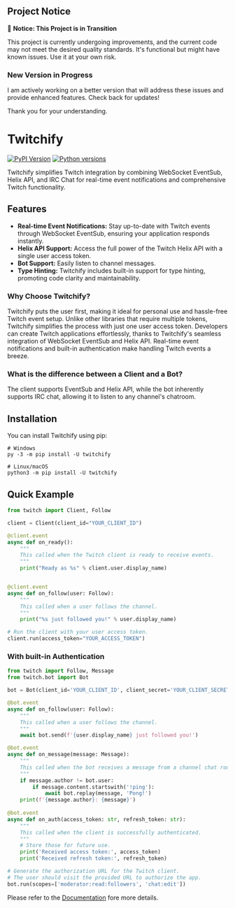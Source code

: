 ## Project Notice

🚧 **Notice: This Project is in Transition**

This project is currently undergoing improvements, and the current code may not meet the desired quality standards. It's functional but might have known issues. Use it at your own risk.

### New Version in Progress

I am actively working on a better version that will address these issues and provide enhanced features. Check back for updates!

Thank you for your understanding.

# Twitchify 

[![PyPI Version](https://img.shields.io/pypi/v/twitchify)](https://pypi.org/project/twitchify)
[![Python versions](https://img.shields.io/pypi/pyversions/twitchify)](https://pypi.org/project/twitchify)

Twitchify simplifies Twitch integration by combining WebSocket EventSub, Helix API, and IRC Chat for real-time event notifications and comprehensive Twitch functionality.

## Features
- **Real-time Event Notifications:** Stay up-to-date with Twitch events through WebSocket EventSub, ensuring your application responds instantly.
- **Helix API Support:** Access the full power of the Twitch Helix API with a single user access token.
- **Bot Support:** Easily listen to channel messages.
- **Type Hinting:** Twitchify includes built-in support for type hinting, promoting code clarity and maintainability.

### Why Choose Twitchify?
Twitchify puts the user first, making it ideal for personal use and hassle-free Twitch event setup. Unlike other libraries that require multiple tokens, Twitchify simplifies the process with just one user access token.
Developers can create Twitch applications effortlessly, thanks to Twitchify's seamless integration of WebSocket EventSub and Helix API. Real-time event notifications and built-in authentication make handling Twitch events a breeze.

### What is the difference between a Client and a Bot?
The client supports EventSub and Helix API, while the bot inherently supports IRC chat, allowing it to listen to any channel's chatroom.

## Installation
You can install Twitchify using pip:

```shell
# Windows
py -3 -m pip install -U twitchify

# Linux/macOS
python3 -m pip install -U twitchify
```

## Quick Example
```python
from twitch import Client, Follow

client = Client(client_id="YOUR_CLIENT_ID")

@client.event
async def on_ready():
    """
    This called when the Twitch client is ready to receive events.
    """
    print("Ready as %s" % client.user.display_name)


@client.event
async def on_follow(user: Follow):
    """
    This called when a user follows the channel.
    """
    print("%s just followed you!" % user.display_name)

# Run the client with your user access token.
client.run(access_token="YOUR_ACCESS_TOKEN")
```

### With built-in Authentication

```python
from twitch import Follow, Message
from twitch.bot import Bot

bot = Bot(client_id='YOUR_CLIENT_ID', client_secret='YOUR_CLIENT_SECRET')

@bot.event
async def on_follow(user: Follow):
    """
    This called when a user follows the channel.
    """
    await bot.send(f'{user.display_name} just followed you!')

@bot.event
async def on_message(message: Message):
    """
    This called when the bot receives a message from a channel chat room.
    """
    if message.author != bot.user:
        if message.content.startswith('!ping'):
            await bot.replay(message, 'Pong!')
    print(f'{message.author}: {message}')
    
@bot.event
async def on_auth(access_token: str, refresh_token: str):
    """
    This called when the client is successfully authenticated.
    """
    # Store those for future use.
    print('Received access token:', access_token)
    print('Received refresh token:', refresh_token)

# Generate the authorization URL for the Twitch client.
# The user should visit the provided URL to authorize the app.
bot.run(scopes=['moderator:read:followers', 'chat:edit'])
```

Please refer to the [Documentation](https://twitchify.readthedocs.io/en/latest/) fore more details.
